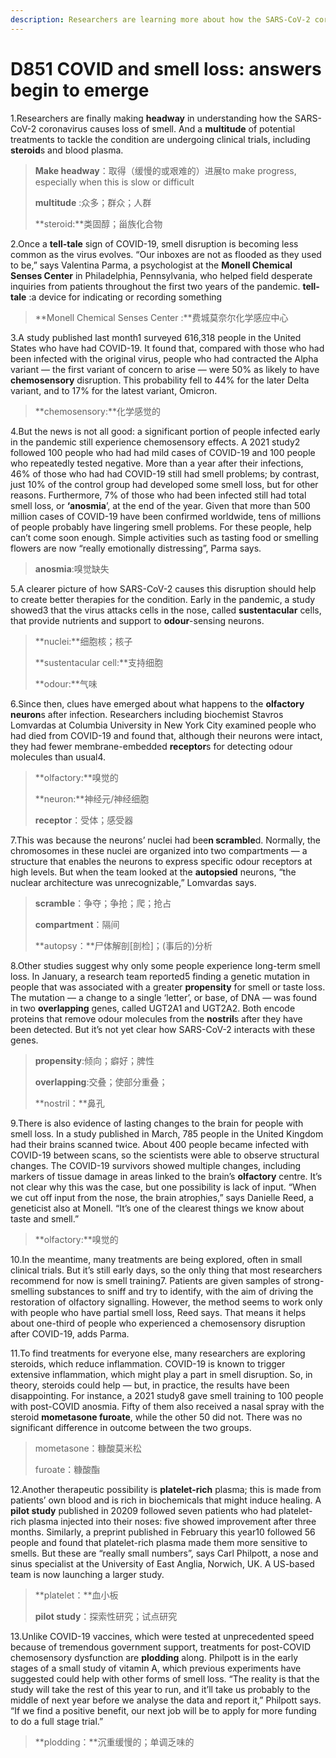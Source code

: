 ```yaml
---
description: Researchers are learning more about how the SARS-CoV-2 coronavirus stifles smell — and how they might revive it.
---
```


# D851 COVID and smell loss: answers begin to emerge
1.Researchers are finally making **headway** in understanding how the SARS-CoV-2 coronavirus causes loss of smell. And a **multitude** of potential treatments to tackle the condition are undergoing clinical trials, including **steroid**s and blood plasma.

> **Make headway**：取得（缓慢的或艰难的）进展to make progress, especially when this is slow or difficult
 > 
> **multitude** :众多；群众；人群
 > 
> **steroid:**类固醇；甾族化合物
 > 

2.Once a **tell-tale** sign of COVID-19, smell disruption is becoming less common as the virus evolves. “Our inboxes are not as flooded as they used to be,” says Valentina Parma, a psychologist at the **Monell Chemical Senses Center** in Philadelphia, Pennsylvania, who helped field desperate inquiries from patients throughout the first two years of the pandemic.
**tell-tale** :a device for indicating or recording something

> **Monell Chemical Senses Center :**费城莫奈尔化学感应中心
 > 

3.A study published last month1 surveyed 616,318 people in the United States who have had COVID-19. It found that, compared with those who had been infected with the original virus, people who had contracted the Alpha variant — the first variant of concern to arise — were 50% as likely to have **chemosensory** disruption. This probability fell to 44% for the later Delta variant, and to 17% for the latest variant, Omicron.

> **chemosensory:**化学感觉的
 > 

4.But the news is not all good: a significant portion of people infected early in the pandemic still experience chemosensory effects. A 2021 study2 followed 100 people who had had mild cases of COVID-19 and 100 people who repeatedly tested negative. More than a year after their infections, 46% of those who had had COVID-19 still had smell problems; by contrast, just 10% of the control group had developed some smell loss, but for other reasons. Furthermore, 7% of those who had been infected still had total smell loss, or **‘anosmia**’, at the end of the year. Given that more than 500 million cases of COVID-19 have been confirmed worldwide, tens of millions of people probably have lingering smell problems.
For these people, help can’t come soon enough. Simple activities such as tasting food or smelling flowers are now “really emotionally distressing”, Parma says.

> **anosmia**:嗅觉缺失
 > 

5.A clearer picture of how SARS-CoV-2 causes this disruption should help to create better therapies for the condition. Early in the pandemic, a study showed3 that the virus attacks cells in the nose, called **sustentacular** cells, that provide nutrients and support to **odour**-sensing neurons.

> **nuclei:**细胞核；核子
 > 
> **sustentacular cell:**支持细胞
 > 
> **odour:**气味
 > 

6.Since then, clues have emerged about what happens to the **olfactory** **neuron**s after infection. Researchers including biochemist Stavros Lomvardas at Columbia University in New York City examined people who had died from COVID-19 and found that, although their neurons were intact, they had fewer membrane-embedded **receptor**s for detecting odour molecules than usual4.

> **olfactory:**嗅觉的
 > 
> **neuron:**神经元/神经细胞
 > 
> **receptor**：受体；感受器
 > 


7.This was because the neurons’ nuclei had bee**n scramble**d. Normally, the chromosomes in these nuclei are organized into two compartments — a structure that enables the neurons to express specific odour receptors at high levels. But when the team looked at the **autopsied** neurons, “the nuclear architecture was unrecognizable,” Lomvardas says.

> **scramble**：争夺；争抢；爬；抢占
 > 
> **compartment**：隔间
 > 
> **autopsy：**尸体解剖[剖检]；(事后的)分析
 > 

8.Other studies suggest why only some people experience long-term smell loss. In January, a research team reported5 finding a genetic mutation in people that was associated with a greater **propensity** for smell or taste loss. The mutation — a change to a single ‘letter’, or base, of DNA — was found in two **overlapping** genes, called UGT2A1 and UGT2A2. Both encode proteins that remove odour molecules from the **nostril**s after they have been detected. But it’s not yet clear how SARS-CoV-2 interacts with these genes.

> **propensity**:倾向；癖好；脾性
 > 
> **overlapping**:交叠；使部分重叠；
 > 
> **nostril：**鼻孔
 > 

9.There is also evidence of lasting changes to the brain for people with smell loss. In a study published in March, 785 people in the United Kingdom had their brains scanned twice. About 400 people became infected with COVID-19 between scans, so the scientists were able to observe structural changes. The COVID-19 survivors showed multiple changes, including markers of tissue damage in areas linked to the brain’s **olfactory** centre. It’s not clear why this was the case, but one possibility is lack of input. “When we cut off input from the nose, the brain atrophies,” says Danielle Reed, a geneticist also at Monell. “It’s one of the clearest things we know about taste and smell.”

> **olfactory:**嗅觉的
 > 

10.In the meantime, many treatments are being explored, often in small clinical trials. But it’s still early days, so the only thing that most researchers recommend for now is smell training7. Patients are given samples of strong-smelling substances to sniff and try to identify, with the aim of driving the restoration of olfactory signalling. However, the method seems to work only with people who have partial smell loss, Reed says. That means it helps about one-third of people who experienced a chemosensory disruption after COVID-19, adds Parma.

11.To find treatments for everyone else, many researchers are exploring steroids, which reduce inflammation. COVID-19 is known to trigger extensive inflammation, which might play a part in smell disruption. So, in theory, steroids could help — but, in practice, the results have been disappointing. For instance, a 2021 study8 gave smell training to 100 people with post-COVID anosmia. Fifty of them also received a nasal spray with the steroid **mometasone furoate**, while the other 50 did not. There was no significant difference in outcome between the two groups.

> mometasone：糠酸莫米松
 > 
> furoate：糠酸酯
 > 

12.Another therapeutic possibility is **platelet-rich** plasma; this is made from patients’ own blood and is rich in biochemicals that might induce healing. A **pilot study** published in 20209 followed seven patients who had platelet-rich plasma injected into their noses: five showed improvement after three months. Similarly, a preprint published in February this year10 followed 56 people and found that platelet-rich plasma made them more sensitive to smells. But these are “really small numbers”, says Carl Philpott, a nose and sinus specialist at the University of East Anglia, Norwich, UK. A US-based team is now launching a larger study.

> **platelet：**血小板
 > 
> **pilot study**：探索性研究；试点研究
 > 

13.Unlike COVID-19 vaccines, which were tested at unprecedented speed because of tremendous government support, treatments for post-COVID chemosensory dysfunction are **plodding** along. Philpott is in the early stages of a small study of vitamin A, which previous experiments have suggested could help with other forms of smell loss. “The reality is that the study will take the rest of this year to run, and it’ll take us probably to the middle of next year before we analyse the data and report it,” Philpott says. “If we find a positive benefit, our next job will be to apply for more funding to do a full stage trial.”

> **plodding：**沉重缓慢的；单调乏味的
 > 

